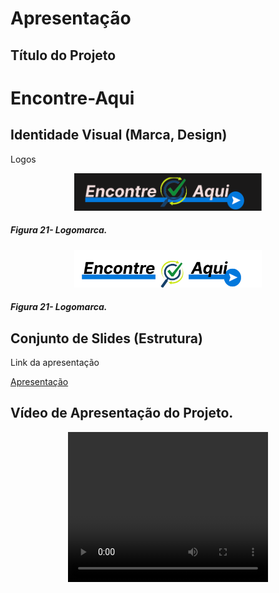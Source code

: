 # Apresentação

## Título do Projeto

# Encontre-Aqui

## Identidade Visual (Marca, Design)

<p>Logos</p>
<p align="center"> 
  <img src="../src/assets/images/logo-site/logo2.png" width="300">
</p>

##### _Figura 21- Logomarca._

<p align="center"> 
  <img src="../src/assets/images/logo-site/logo.png" width="300">
</p>

##### _Figura 21- Logomarca._

## Conjunto de Slides (Estrutura)

<p>Link da apresentação</p>

<a href="../presentation/Apresentação.pdf">Apresentação</a>

## Vídeo de Apresentação do Projeto.

<p align="center"> 
  <video width="320" height="240" controls>
  <source src="../presentation/Sistema-Encontre.mp4" type="video/mp4">
    Your browser does not support the video tag.
</video>
</p>
